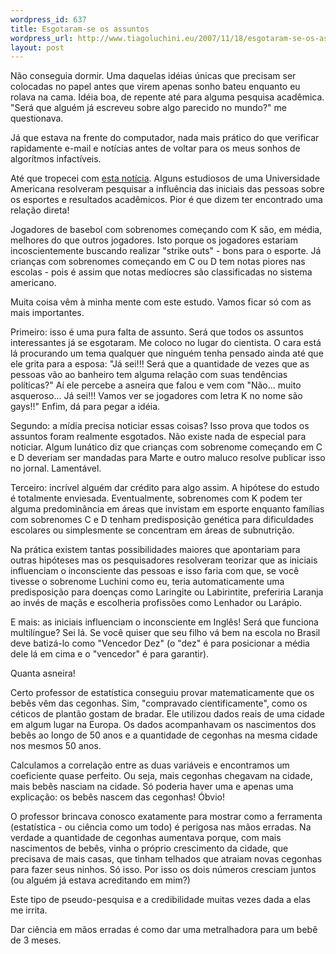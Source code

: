 ```yaml
--- 
wordpress_id: 637
title: Esgotaram-se os assuntos
wordpress_url: http://www.tiagoluchini.eu/2007/11/18/esgotaram-se-os-assuntos/
layout: post
---
```

Não conseguia dormir. Uma daquelas idéias únicas que precisam ser colocadas no papel antes que virem apenas sonho bateu enquanto eu rolava na cama. Idéia boa, de repente até para alguma pesquisa acadêmica. "Será que alguém já escreveu sobre algo parecido no mundo?" me questionava.

Já que estava na frente do computador, nada mais prático do que verificar rapidamente e-mail e notícias antes de voltar para os meus sonhos de algorítmos infactíveis.

Até que tropecei com <a href="http://news.yahoo.com/s/nm/20071116/lf_nm_life/initials_performance_dc" target="_blank">esta notícia</a>. Alguns estudiosos de uma Universidade Americana resolveram pesquisar a influência das iniciais das pessoas sobre os esportes e resultados acadêmicos. Pior é que dizem ter encontrado uma relação direta!

Jogadores de basebol com sobrenomes começando com K são, em média, melhores do que outros jogadores. Isto porque os jogadores estariam incoscientemente buscando realizar "strike outs" - bons para o esporte. Já crianças com sobrenomes começando em C ou D tem notas piores nas escolas - pois é assim que notas medíocres são classificadas no sistema americano.

Muita coisa vêm à minha mente com este estudo. Vamos ficar só com as mais importantes.

Primeiro: isso é uma pura falta de assunto. Será que todos os assuntos interessantes já se esgotaram. Me coloco no lugar do cientista. O cara está lá procurando um tema qualquer que ninguém tenha pensado ainda até que ele grita para a esposa: "Já sei!!! Será que a quantidade de vezes que as pessoas vão ao banheiro tem alguma relação com suas tendências políticas?" Aí ele percebe a asneira que falou e vem com "Não... muito asqueroso... Já sei!!! Vamos ver se jogadores com letra K no nome são gays!!" Enfim, dá para pegar a idéia.

Segundo: a mídia precisa noticiar essas coisas? Isso prova que todos os assuntos foram realmente esgotados. Não existe nada de especial para noticiar. Algum lunático diz que crianças com sobrenome começando em C e D deveriam ser mandadas para Marte e outro maluco resolve publicar isso no jornal. Lamentável.

Terceiro: incrível alguém dar crédito para algo assim. A hipótese do estudo é totalmente enviesada. Eventualmente, sobrenomes com K podem ter alguma predominância em áreas que invistam em esporte enquanto famílias com sobrenomes C e D tenham predisposição genética para dificuldades escolares ou simplesmente se concentram em áreas de subnutrição.

Na prática existem tantas possibilidades maiores que apontariam para outras hipóteses mas os pesquisadores resolveram teorizar que as iniciais influenciam o inconsciente das pessoas e isso faria com que, se você tivesse o sobrenome Luchini como eu, teria automaticamente uma predisposição para doenças como Laringite ou Labirintite, preferiria Laranja ao invés de maçãs e escolheria profissões como Lenhador ou Larápio.

E mais: as iniciais influenciam o inconsciente em Inglês! Será que funciona multilíngue? Sei lá. Se você quiser que seu filho vá bem na escola no Brasil deve batizá-lo como "Vencedor Dez" (o "dez" é para posicionar a média dele lá em cima e o "vencedor" é para garantir).

Quanta asneira!

Certo professor de estatística conseguiu provar matematicamente que os bebês vêm das cegonhas. Sim, "compravado cientificamente", como os céticos de plantão gostam de bradar. Ele utilizou dados reais de uma cidade em algum lugar na Europa. Os dados acompanhavam os nascimentos dos bebês ao longo de 50 anos e a quantidade de cegonhas na mesma cidade nos mesmos 50 anos.

Calculamos a correlação entre as duas variáveis e encontramos um coeficiente quase perfeito. Ou seja, mais cegonhas chegavam na cidade, mais bebês nasciam na cidade. Só poderia haver uma e apenas uma explicação: os bebês nascem das cegonhas! Óbvio!

O professor brincava conosco exatamente para mostrar como a ferramenta (estatística - ou ciência como um todo) é perigosa nas mãos erradas. Na verdade a quantidade de cegonhas aumentava porque, com mais nascimentos de bebês, vinha o próprio crescimento da cidade, que precisava de mais casas, que tinham telhados que atraiam novas cegonhas para fazer seus ninhos. Só isso. Por isso os dois números cresciam juntos (ou alguém já estava acreditando em mim?)

Este tipo de pseudo-pesquisa e a credibilidade muitas vezes dada a elas me irrita.

Dar ciência em mãos erradas é como dar uma metralhadora para um bebê de 3 meses.
